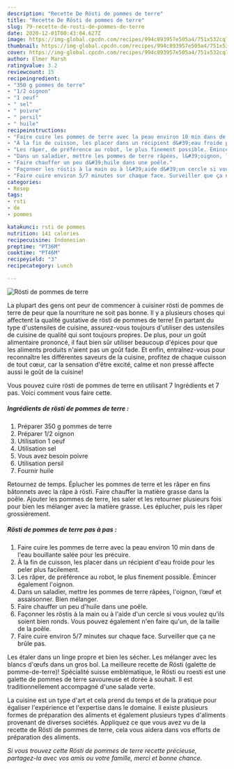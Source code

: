 ```yaml
---
description: "Recette De Rösti de pommes de terre"
title: "Recette De Rösti de pommes de terre"
slug: 79-recette-de-rosti-de-pommes-de-terre
date: 2020-12-01T00:43:04.627Z
image: https://img-global.cpcdn.com/recipes/994c893957e505a4/751x532cq70/rosti-de-pommes-de-terre-photo-principale-de-la-recette.jpg
thumbnail: https://img-global.cpcdn.com/recipes/994c893957e505a4/751x532cq70/rosti-de-pommes-de-terre-photo-principale-de-la-recette.jpg
cover: https://img-global.cpcdn.com/recipes/994c893957e505a4/751x532cq70/rosti-de-pommes-de-terre-photo-principale-de-la-recette.jpg
author: Elmer Marsh
ratingvalue: 3.2
reviewcount: 15
recipeingredient:
- "350 g pommes de terre"
- "1/2 oignon"
- "1 oeuf"
- " sel"
- " poivre"
- " persil"
- " huile"
recipeinstructions:
- "Faire cuire les pommes de terre avec la peau environ 10 min dans de l&#39;eau bouillante salée pour les précuire."
- "À la fin de cuisson, les placer dans un récipient d&#39;eau froide pour les peler plus facilement."
- "Les râper, de préférence au robot, le plus finement possible. Émincer également l&#39;oignon."
- "Dans un saladier, mettre les pommes de terre râpées, l&#39;oignon, l’œuf et assaisonner. Bien mélanger."
- "Faire chauffer un peu d&#39;huile dans une poêle."
- "Façonner les röstis à la main ou à l&#39;aide d&#39;un cercle si vous voulez qu&#39;ils soient bien ronds. Vous pouvez également n&#39;en faire qu&#39;un, de la taille de la poêle."
- "Faire cuire environ 5/7 minutes sur chaque face. Surveiller que ça ne brûle pas."
categories:
- Resep
tags:
- rsti
- de
- pommes

katakunci: rsti de pommes 
nutrition: 141 calories
recipecuisine: Indonesian
preptime: "PT36M"
cooktime: "PT46M"
recipeyield: "3"
recipecategory: Lunch

---
```



![Rösti de pommes de terre](https://img-global.cpcdn.com/recipes/994c893957e505a4/751x532cq70/rosti-de-pommes-de-terre-photo-principale-de-la-recette.jpg)

La plupart des gens ont peur de commencer à cuisiner rösti de pommes de terre de peur que la nourriture ne soit pas bonne. Il y a plusieurs choses qui affectent la qualité gustative de rösti de pommes de terre! En partant du type d'ustensiles de cuisine, assurez-vous toujours d'utiliser des ustensiles de cuisine de qualité qui sont toujours propres. De plus, pour un goût alimentaire prononcé, il faut bien sûr utiliser beaucoup d'épices pour que les aliments produits n'aient pas un goût fade. Et enfin, entraînez-vous pour reconnaître les différentes saveurs de la cuisine, profitez de chaque cuisson de tout cœur, car la sensation d'être excité, calme et non pressé affecte aussi le goût de la cuisine!

<!--inarticleads1-->

Vous pouvez cuire rösti de pommes de terre en utilisant 7 Ingrédients et 7 pas. Voici comment vous faire cette.

##### Ingrédients de rösti de pommes de terre :

1. Préparer 350 g pommes de terre
1. Préparer 1/2 oignon
1. Utilisation 1 oeuf
1. Utilisation  sel
1. Vous avez besoin  poivre
1. Utilisation  persil
1. Fournir  huile


Retournez de temps. Éplucher les pommes de terre et les râper en fins bâtonnets avec la râpe à rösti. Faire chauffer la matière grasse dans la poêle. Ajouter les pommes de terre, les saler et les retourner plusieurs fois pour bien les mélanger avec la matière grasse. Les éplucher, puis les râper grossièrement. 

<!--inarticleads2-->

##### Rösti de pommes de terre pas à pas :

1. Faire cuire les pommes de terre avec la peau environ 10 min dans de l&#39;eau bouillante salée pour les précuire.
1. À la fin de cuisson, les placer dans un récipient d&#39;eau froide pour les peler plus facilement.
1. Les râper, de préférence au robot, le plus finement possible. Émincer également l&#39;oignon.
1. Dans un saladier, mettre les pommes de terre râpées, l&#39;oignon, l’œuf et assaisonner. Bien mélanger.
1. Faire chauffer un peu d&#39;huile dans une poêle.
1. Façonner les röstis à la main ou à l&#39;aide d&#39;un cercle si vous voulez qu&#39;ils soient bien ronds. Vous pouvez également n&#39;en faire qu&#39;un, de la taille de la poêle.
1. Faire cuire environ 5/7 minutes sur chaque face. Surveiller que ça ne brûle pas.


Les étaler dans un linge propre et bien les sécher. Les mélanger avec les blancs d&#39;œufs dans un gros bol. La meilleure recette de Rösti (galette de pomme-de-terre)! Spécialité suisse emblématique, le Rösti ou roesti est une galette de pommes de terre savoureuse et dorée à souhait. Il est traditionnellement accompagné d&#39;une salade verte. 

<!--inarticleads1-->

<p>
La cuisine est un type d'art et cela prend du temps et de la pratique pour égaliser l'expérience et l'expertise dans le domaine. Il existe plusieurs formes de préparation des aliments et également plusieurs types d'aliments provenant de diverses sociétés. Appliquez ce que vous avez vu de la recette de Rösti de pommes de terre, cela vous aidera dans vos efforts de préparation des aliments.
</p>

<p>
<i>Si vous trouvez cette Rösti de pommes de terre recette précieuse, partagez-la avec vos amis ou votre famille, merci et bonne chance.</i>
</p>
